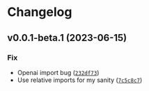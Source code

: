 # Changelog

<!--next-version-placeholder-->

## v0.0.1-beta.1 (2023-06-15)

### Fix

* Openai import bug ([`232df73`](https://github.com/johnnygreco/lmao/commit/232df73e4243c5019d0928ae2dba05e2445af254))
* Use relative imports for my sanity ([`7c5c8c7`](https://github.com/johnnygreco/lmao/commit/7c5c8c7a759ef3b281ccec97b663a149aaf59846))

